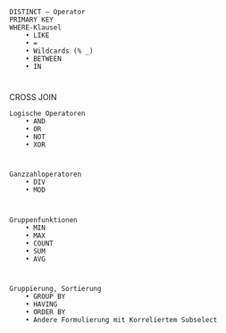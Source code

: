     DISTINCT – Operator
    PRIMARY KEY
    WHERE-Klausel
        • LIKE
        • =
        • Wildcards (% _)
        • BETWEEN
        • IN
#
CROSS JOIN

    Logische Operatoren
        • AND
        • OR
        • NOT
        • XOR
#        
    Ganzzahloperatoren
        • DIV
        • MOD
#
    Gruppenfunktionen
        • MIN
        • MAX
        • COUNT
        • SUM
        • AVG
#
    Gruppierung, Sortierung
        • GROUP BY
        • HAVING
        • ORDER BY
        • Andere Formulierung mit Korreliertem Subselect